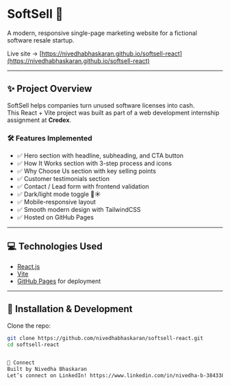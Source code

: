 # SoftSell 🚀

A modern, responsive single-page marketing website for a fictional software resale startup.

Live site → [https://nivedhabhaskaran.github.io/softsell-react](https://nivedhabhaskaran.github.io/softsell-react)

---

## ✨ Project Overview

SoftSell helps companies turn unused software licenses into cash.  
This React + Vite project was built as part of a web development internship assignment at **Credex**.

### 🛠️ Features Implemented

- ✅ Hero section with headline, subheading, and CTA button
- ✅ How It Works section with 3-step process and icons
- ✅ Why Choose Us section with key selling points
- ✅ Customer testimonials section
- ✅ Contact / Lead form with frontend validation
- ✅ Dark/light mode toggle 🌙☀️
- ✅ Mobile-responsive layout
- ✅ Smooth modern design with TailwindCSS
- ✅ Hosted on GitHub Pages

---

## 💻 Technologies Used

- [React.js](https://react.dev/)
- [Vite](https://vitejs.dev/)
- [GitHub Pages](https://pages.github.com/) for deployment

---

## 🚀 Installation & Development

Clone the repo:

```bash
git clone https://github.com/nivedhabhaskaran/softsell-react.git
cd softsell-react


🔗 Connect
Built by Nivedha Bhaskaran
Let’s connect on LinkedIn! https://www.linkedin.com/in/nivedha-b-3843382a0